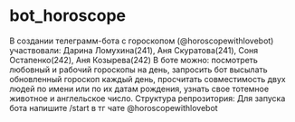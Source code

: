 # bot_horoscope
В создании телеграмм-бота с гороскопом (@horoscopewithlovebot) участвовали: Дарина Ломухина(241), Аня Скуратова(241), Соня Остапенко(242), Аня Козырева(242)
В боте можно: посмотреть любовный и рабочий гороскопы на день, запросить бот высылать обновленный гороскоп каждый день, просчитать совместимость двух людей по имени или по их датам рождения, узнать свое тотемное животное и англельское число.
Структура репрозитория: 
Для запуска бота напишите /start в тг чате @horoscopewithlovebot
